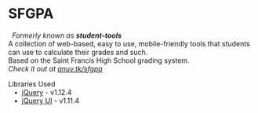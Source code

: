 # SFGPA
&nbsp;&nbsp;*Formerly known as* ***student-tools***  
A collection of web-based, easy to use, mobile-friendly tools that students can use to calculate their grades and such.  
Based on the Saint Francis High School grading system.  
*Check it out at [anuv.tk/sfgpa](http://anuv.tk/sfgpa)*  
  
Libraries Used  
&nbsp;&nbsp;&nbsp;•&nbsp;&nbsp;[jQuery](https://jquery.com/) - v1.12.4  
&nbsp;&nbsp;&nbsp;•&nbsp;&nbsp;[jQuery UI](https://jqueryui.com/) - v1.11.4  

